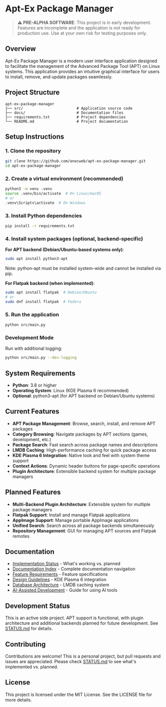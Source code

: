 # Apt-Ex Package Manager

> **⚠️ PRE-ALPHA SOFTWARE**: This project is in early development. Features are incomplete and the application is not ready for production use. Use at your own risk for testing purposes only.

## Overview
Apt-Ex Package Manager is a modern user interface application designed to facilitate the management of the Advanced Package Tool (APT) on Linux systems. This application provides an intuitive graphical interface for users to install, remove, and update packages seamlessly.

## Project Structure
```
apt-ex-package-manager
├── src/                        # Application source code
├── docs/                       # Documentation files
├── requirements.txt            # Project dependencies
└── README.md                   # Project documentation
```

## Setup Instructions

### 1. Clone the repository
```bash
git clone https://github.com/anocweb/apt-ex-package-manager.git
cd apt-ex-package-manager
```

### 2. Create a virtual environment (recommended)
```bash
python3 -m venv .venv
source .venv/bin/activate  # On Linux/macOS
# or
.venv\Scripts\activate  # On Windows
```

### 3. Install Python dependencies
```bash
pip install -r requirements.txt
```

### 4. Install system packages (optional, backend-specific)

**For APT backend (Debian/Ubuntu-based systems only)**:
```bash
sudo apt install python3-apt
```
Note: python-apt must be installed system-wide and cannot be installed via pip.

**For Flatpak backend (when implemented)**:
```bash
sudo apt install flatpak  # Debian/Ubuntu
# or
sudo dnf install flatpak  # Fedora
```

### 5. Run the application
```bash
python src/main.py
```

### Development Mode
Run with additional logging:
```bash
python src/main.py --dev-logging
```

## System Requirements
- **Python**: 3.8 or higher
- **Operating System**: Linux (KDE Plasma 6 recommended)
- **Optional**: python3-apt (for APT backend on Debian/Ubuntu systems)

## Current Features
- **APT Package Management**: Browse, search, install, and remove APT packages
- **Category Browsing**: Navigate packages by APT sections (games, development, etc.)
- **Package Search**: Fast search across package names and descriptions
- **LMDB Caching**: High-performance caching for quick package access
- **KDE Plasma 6 Integration**: Native look and feel with system theme support
- **Context Actions**: Dynamic header buttons for page-specific operations
- **Plugin Architecture**: Extensible backend system for multiple package managers

## Planned Features
- **Multi-Backend Plugin Architecture**: Extensible system for multiple package managers
- **Flatpak Support**: Install and manage Flatpak applications
- **AppImage Support**: Manage portable AppImage applications
- **Unified Search**: Search across all package backends simultaneously
- **Repository Management**: GUI for managing APT sources and Flatpak remotes

## Documentation
- [Implementation Status](docs/STATUS.md) - What's working vs. planned
- [Documentation Index](docs/INDEX.md) - Complete documentation navigation
- [Feature Requirements](docs/features/FEATURES.md) - Feature specifications
- [Design Guidelines](docs/features/DESIGN_GUIDELINES.md) - KDE Plasma 6 integration
- [Database Architecture](docs/architecture/DATABASE_ARCHITECTURE.md) - LMDB caching system
- [AI-Assisted Development](docs/developer/AI_ASSISTED_DEVELOPMENT.md) - Guide for using AI tools

## Development Status
This is an active side project. APT support is functional, with plugin architecture and additional backends planned for future development. See [STATUS.md](docs/STATUS.md) for details.

## Contributing
Contributions are welcome! This is a personal project, but pull requests and issues are appreciated. Please check [STATUS.md](docs/STATUS.md) to see what's implemented vs. planned.

## License
This project is licensed under the MIT License. See the LICENSE file for more details.